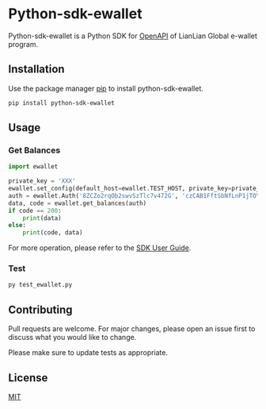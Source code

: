 # Python-sdk-ewallet

Python-sdk-ewallet is a Python SDK for [OpenAPI](https://developer.lianlianglobal.com/docs/e-wallet-openapi) of LianLian Global e-wallet program.

## Installation

Use the package manager [pip](https://pip.pypa.io/en/stable/) to install python-sdk-ewallet.

```bash
pip install python-sdk-ewallet
```

## Usage

### Get Balances
```python
import ewallet

private_key = 'XXX'
ewallet.set_config(default_host=ewallet.TEST_HOST, private_key=private_key)
auth = ewallet.Auth('8ZCZo2rqOb2swvSzTlc7v472G', 'czCAB1FftSbNfLnP1jTOYkmg1RtDfecR')
data, code = ewallet.get_balances(auth)
if code == 200:
    print(data)
else:
    print(code, data)
```
For more operation, please refer to the [SDK User Guide](https://developer.lianlianglobal.com/docs/e-wallet-openapi).

### Test
```bash
py test_ewallet.py
```

## Contributing
Pull requests are welcome. For major changes, please open an issue first to discuss what you would like to change.

Please make sure to update tests as appropriate.

## License
[MIT](https://choosealicense.com/licenses/mit/)